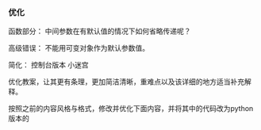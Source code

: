 ### 优化
函数部分：
中间参数在有默认值的情况下如何省略传递呢？

高级错误：
不能用可变对象作为默认参数值。


简化： 控制台版本 小迷宫


优化教案，让其更有条理，更加简洁清晰，重难点以及该详细的地方适当补充解释。

按照之前的内容风格与格式，修改并优化下面内容，并将其中的代码改为python版本的